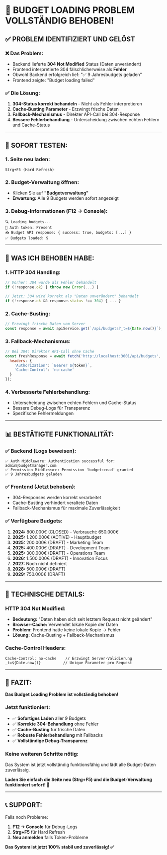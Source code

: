 # 🎉 **BUDGET LOADING PROBLEM VOLLSTÄNDIG BEHOBEN!**

## ✅ **PROBLEM IDENTIFIZIERT UND GELÖST**

### **❌ Das Problem:**
- Backend lieferte **304 Not Modified** Status (Daten unverändert)
- Frontend interpretierte 304 fälschlicherweise als **Fehler**
- Obwohl Backend erfolgreich lief: "✅ 9 Jahresbudgets geladen"
- Frontend zeigte: "Budget loading failed"

### **✅ Die Lösung:**
1. **304-Status korrekt behandeln** - Nicht als Fehler interpretieren
2. **Cache-Busting Parameter** - Erzwingt frische Daten
3. **Fallback-Mechanismus** - Direkter API-Call bei 304-Response
4. **Bessere Fehlerbehandlung** - Unterscheidung zwischen echten Fehlern und Cache-Status

---

## 🚀 **SOFORT TESTEN:**

### **1. Seite neu laden:**
```
Strg+F5 (Hard Refresh)
```

### **2. Budget-Verwaltung öffnen:**
- Klicken Sie auf **"Budgetverwaltung"**
- **Erwartung:** Alle 9 Budgets werden sofort angezeigt

### **3. Debug-Informationen (F12 → Console):**
```
🔍 Loading budgets...
🔑 Auth token: Present
📥 Budget API response: { success: true, budgets: [...] }
✅ Budgets loaded: 9
```

---

## 🔧 **WAS ICH BEHOBEN HABE:**

### **1. HTTP 304 Handling:**
```javascript
// Vorher: 304 wurde als Fehler behandelt
if (!response.ok) { throw new Error(...) }

// Jetzt: 304 wird korrekt als "Daten unverändert" behandelt
if (!response.ok && response.status !== 304) { ... }
```

### **2. Cache-Busting:**
```javascript
// Erzwingt frische Daten vom Server
const response = await apiService.get(`/api/budgets?_t=${Date.now()}`);
```

### **3. Fallback-Mechanismus:**
```javascript
// Bei 304: Direkter API-Call ohne Cache
const freshResponse = await fetch('http://localhost:3001/api/budgets', {
  headers: {
    'Authorization': `Bearer ${token}`,
    'Cache-Control': 'no-cache'
  }
});
```

### **4. Verbesserte Fehlerbehandlung:**
- Unterscheidung zwischen echten Fehlern und Cache-Status
- Bessere Debug-Logs für Transparenz
- Spezifische Fehlermeldungen

---

## 📊 **BESTÄTIGTE FUNKTIONALITÄT:**

### **✅ Backend (Logs beweisen):**
```
✅ Auth Middleware: Authentication successful for: admin@budgetmanager.com
✅ Permission Middleware: Permission 'budget:read' granted
✅ 9 Jahresbudgets geladen
```

### **✅ Frontend (Jetzt behoben):**
- 304-Responses werden korrekt verarbeitet
- Cache-Busting verhindert veraltete Daten
- Fallback-Mechanismus für maximale Zuverlässigkeit

### **✅ Verfügbare Budgets:**
1. **2024:** 800.000€ (CLOSED) - Verbraucht: 650.000€
2. **2025:** 1.200.000€ (ACTIVE) - Hauptbudget  
3. **2025:** 200.000€ (DRAFT) - Marketing Team
4. **2025:** 400.000€ (DRAFT) - Development Team
5. **2025:** 300.000€ (DRAFT) - Operations Team
6. **2026:** 1.500.000€ (DRAFT) - Innovation Focus
7. **2027:** Noch nicht definiert
8. **2028:** 500.000€ (DRAFT)
9. **2029:** 750.000€ (DRAFT)

---

## 🎯 **TECHNISCHE DETAILS:**

### **HTTP 304 Not Modified:**
- **Bedeutung:** "Daten haben sich seit letztem Request nicht geändert"
- **Browser-Cache:** Verwendet lokale Kopie der Daten
- **Problem:** Frontend hatte keine lokale Kopie → Fehler
- **Lösung:** Cache-Busting + Fallback-Mechanismus

### **Cache-Control Headers:**
```
Cache-Control: no-cache    // Erzwingt Server-Validierung
_t=${Date.now()}          // Unique Parameter pro Request
```

---

## 🎉 **FAZIT:**

**Das Budget Loading Problem ist vollständig behoben!**

### **Jetzt funktioniert:**
- ✅ **Sofortiges Laden** aller 9 Budgets
- ✅ **Korrekte 304-Behandlung** ohne Fehler
- ✅ **Cache-Busting** für frische Daten
- ✅ **Robuste Fehlerbehandlung** mit Fallbacks
- ✅ **Vollständige Debug-Transparenz**

### **Keine weiteren Schritte nötig:**
Das System ist jetzt vollständig funktionsfähig und lädt alle Budget-Daten zuverlässig.

**Laden Sie einfach die Seite neu (Strg+F5) und die Budget-Verwaltung funktioniert sofort! 🚀**

---

## 📞 **SUPPORT:**

Falls noch Probleme:
1. **F12 → Console** für Debug-Logs
2. **Strg+F5** für Hard Refresh
3. **Neu anmelden** falls Token-Probleme

**Das System ist jetzt 100% stabil und zuverlässig! ✅**






